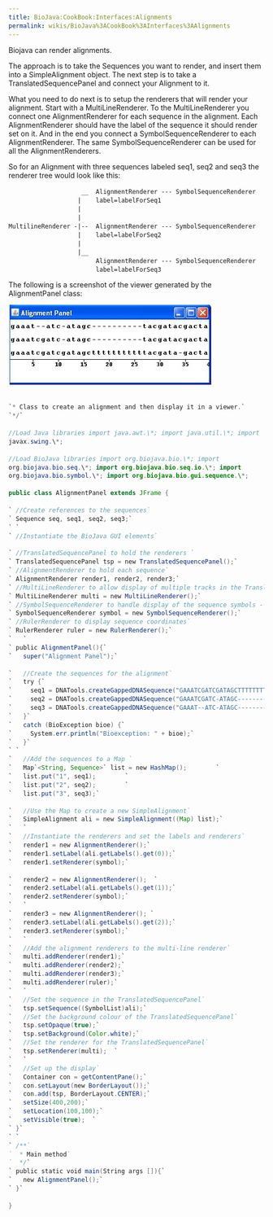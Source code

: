 ```yaml
---
title: BioJava:CookBook:Interfaces:Alignments
permalink: wikis/BioJava%3ACookBook%3AInterfaces%3AAlignments
---
```


Biojava can render alignments.

The approach is to take the Sequences you want to render, and insert
them into a SimpleAlignment object. The next step is to take a
TranslatedSequencePanel and connect your Alignment to it.

What you need to do next is to setup the renderers that will render your
alignment. Start with a MultiLineRenderer. To the MultiLineRenderer you
connect one AlignmentRenderer for each sequence in the alignment. Each
AlignmentRenderer should have the label of the sequence it should render
set on it. And in the end you connect a SymbolSequenceRenderer to each
AlignmentRenderer. The same SymbolSequenceRenderer can be used for all
the AlignmentRenderers.

So for an Alignment with three sequences labeled seq1, seq2 and seq3 the
renderer tree would look like this:

`                    __  AlignmentRenderer --- SymbolSequenceRenderer`  
`                   |    label=labelForSeq1`  
`                   |`  
`                   |`  
`MultilineRenderer -|--  AlignmentRenderer --- SymbolSequenceRenderer`  
`                   |    label=labelForSeq2`  
`                   |`  
`                   |__`  
`                        AlignmentRenderer --- SymbolSequenceRenderer`  
`                        label=labelForSeq3`

The following is a screenshot of the viewer generated by the
AlignmentPanel class:

![](Alignment.jpg "Alignment.jpg")

```java /\*\*

`* Class to create an alignment and then display it in a viewer.`  
`*/`

//Load Java libraries import java.awt.\*; import java.util.\*; import
javax.swing.\*;

//Load BioJava libraries import org.biojava.bio.\*; import
org.biojava.bio.seq.\*; import org.biojava.bio.seq.io.\*; import
org.biojava.bio.symbol.\*; import org.biojava.bio.gui.sequence.\*;

public class AlignmentPanel extends JFrame {

` //Create references to the sequences`  
` Sequence seq, seq1, seq2, seq3;`  
` `  
` //Instantiate the BioJava GUI elements`  
  
` //TranslatedSequencePanel to hold the renderers `  
` TranslatedSequencePanel tsp = new TranslatedSequencePanel();`  
` //AlignmentRenderer to hold each sequence`  
` AlignmentRenderer render1, render2, render3;`  
` //MultiLineRenderer to allow display of multiple tracks in the TranslatedSequencePanel`  
` MultiLineRenderer multi = new MultiLineRenderer();`  
` //SymbolSequenceRenderer to handle display of the sequence symbols - only one instance is needed`  
` SymbolSequenceRenderer symbol = new SymbolSequenceRenderer();`  
` //RulerRenderer to display sequence coordinates`  
` RulerRenderer ruler = new RulerRenderer();`  
`   `  
` public AlignmentPanel(){`  
`   super("Alignment Panel");`

`   //Create the sequences for the alignment`  
`   try {`  
`     seq1 = DNATools.createGappedDNASequence("GAAATCGATCGATAGCTTTTTTTTTTTACGATA-GACTAGCATTCCGAC", "seq1");`  
`     seq2 = DNATools.createGappedDNASequence("GAAATCGATC-ATAGC----------TACGATACGACTAGCATTCCGAC", "seq2");`  
`     seq3 = DNATools.createGappedDNASequence("GAAAT--ATC-ATAGC----------TACGATACGACTAGCATTCCGAC", "seq3");`  
`   }`  
`   catch (BioException bioe) {`  
`     System.err.println("Bioexception: " + bioe);`  
`   }`  
` `  
`   //Add the sequences to a Map `  
`   Map`<String, Sequence>` list = new HashMap();        `  
`   list.put("1", seq1);        `  
`   list.put("2", seq2);        `  
`   list.put("3", seq3);`

`   //Use the Map to create a new SimpleAlignment`  
`   SimpleAlignment ali = new SimpleAlignment((Map) list);`  
`   `  
`   //Instantiate the renderers and set the labels and renderers`  
`   render1 = new AlignmentRenderer();`  
`   render1.setLabel(ali.getLabels().get(0));`  
`   render1.setRenderer(symbol);`

`   render2 = new AlignmentRenderer();  `  
`   render2.setLabel(ali.getLabels().get(1));`  
`   render2.setRenderer(symbol);`  
`   `  
`   render3 = new AlignmentRenderer(); `  
`   render3.setLabel(ali.getLabels().get(2));`  
`   render3.setRenderer(symbol);`  
`   `  
`   //Add the alignment renderers to the multi-line renderer`  
`   multi.addRenderer(render1);`  
`   multi.addRenderer(render2);`  
`   multi.addRenderer(render3);`  
`   multi.addRenderer(ruler);`  
`   `  
`   //Set the sequence in the TranslatedSequencePanel`  
`   tsp.setSequence((SymbolList)ali);`  
`   //Set the background colour of the TranslatedSequencePanel`  
`   tsp.setOpaque(true);`  
`   tsp.setBackground(Color.white);`  
`   //Set the renderer for the TranslatedSequencePanel`  
`   tsp.setRenderer(multi);  `  
`   `  
`   //Set up the display`  
`   Container con = getContentPane();`  
`   con.setLayout(new BorderLayout());`  
`   con.add(tsp, BorderLayout.CENTER);`  
`   setSize(400,200);`  
`   setLocation(100,100);`  
`   setVisible(true);  `  
` }`  
` `  
` /**`  
`  * Main method`  
`  */`  
` public static void main(String args []){`  
`   new AlignmentPanel();`  
` }`

}

```
